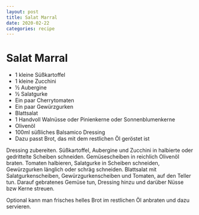 ```yaml
---
layout: post
title: Salat Marral
date: 2020-02-22
categories: recipe
---
```

# Salat Marral

- 1 kleine Süßkartoffel
- 1 kleine Zucchini
- ½ Aubergine
- ½ Salatgurke
- Ein paar Cherrytomaten
- Ein paar Gewürzgurken
- Blattsalat
- 1 Handvoll Walnüsse oder Pinienkerne oder Sonnenblumenkerne
- Olivenöl
- 100ml süßliches Balsamico Dressing
- Dazu passt Brot, das mit dem restlichen Öl geröstet ist

Dressing zubereiten.
Süßkartoffel, Aubergine und Zucchini in halbierte oder gedrittelte Scheiben schneiden.
Gemüsescheiben in reichlich Olivenöl braten.
Tomaten halbieren, Salatgurke in Scheiben schneiden, Gewürzgurken länglich oder schräg schneiden.
Blattsalat mit Salatgurkenscheiben, Gewürzgurkenscheiben und Tomaten, auf den Teller tun.
Darauf gebratenes Gemüse tun, Dressing hinzu und darüber Nüsse bzw Kerne streuen.

Optional kann man frisches helles Brot im restlichen Öl anbraten und dazu servieren.

